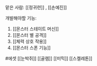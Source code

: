 맡은 사람:  [[정귀련]] , [[손예진]]

개발해야할 기능:
1. [[몬스터 스테이트 머신]]
2. [[몬스터 별 공격]]
3. [[체력 상호 작용]]
4. [[몬스터 스폰 기능]]

#에셋 
[[눈박쥐]]
[[골렘]]
[[미믹]]
[[스켈레톤]]
